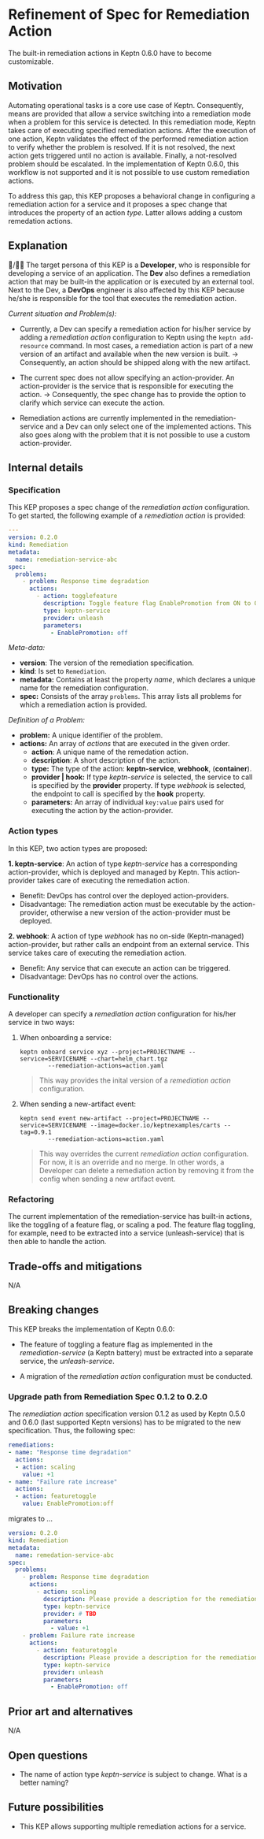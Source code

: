 # Refinement of Spec for Remediation Action

The built-in remediation actions in Keptn 0.6.0 have to become customizable.

## Motivation

Automating operational tasks is a core use case of Keptn. Consequently, means are provided that allow a service switching into a remediation mode when a problem for this service is detected. In this remediation mode, Keptn takes care of executing specified remediation actions. After the execution of one action, Keptn validates the effect of the performed remediation action to verify whether the problem is resolved. If it is not resolved, the next action gets triggered until no action is available. Finally, a not-resolved problem should be escalated. In the implementation of Keptn 0.6.0, this workflow is not supported and it is not possible to use custom remediation actions. 

To address this gap, this KEP proposes a behavioral change in configuring a remediation action for a service and it proposes a spec change that introduces the property of an action *type*. Latter allows adding a custom remedation actions.

## Explanation

:man:/:blonde_woman: The target persona of this KEP is a **Developer**, who is responsible for developing a service of an application. The **Dev** also defines a remediation action that may be built-in the application or is executed by an external tool. Next to the Dev, a **DevOps** engineer is also affected by this KEP because he/she is responsible for the tool that executes the remediation action.   

*Current situation and Problem(s):* 

* Currently, a Dev can specify a remediation action for his/her service by adding a *remediation action* configuration to Keptn using the `keptn add-resource` command. In most cases, a remediation action is part of a new version of an artifact and available when the new version is built. -> Consequently, an action should be shipped along with the new artifact. 

* The current spec does not allow specifying an action-provider. An action-provider is the service that is responsible for executing the action. -> Consequently, the spec change has to provide the option to clarify which service can execute the action.

* Remediation actions are currently implemented in the remediation-service and a Dev can only select one of the implemented actions. This also goes along with the problem that it is not possible to use a custom action-provider. 

## Internal details

### Specification

This KEP proposes a spec change of the *remediation action* configuration. To get started, the following example of a *remediation action* is provided: 

```yaml
---
version: 0.2.0
kind: Remediation
metadata:
  name: remediation-service-abc
spec:
  problems: 
    - problem: Response time degradation
      actions:
        - action: togglefeature
          description: Toggle feature flag EnablePromotion from ON to OFF
          type: keptn-service
          provider: unleash
          parameters: 
            - EnablePromotion: off
```

*Meta-data:*
* **version**: The version of the remediation specification. 
* **kind**: Is set to `Remediation`.
* **metadata:** Contains at least the property *name*, which declares a unique name for the remediation configuration.
* **spec:** Consists of the array `problems`. This array lists all problems for which a remediation action is provided.

*Definition of a Problem:*
* **problem:** A unique identifier of the problem. 
* **actions:** An array of *actions* that are executed in the given order.
  * **action**: A unique name of the remedation action. 
  * **description**: A short description of the action.
  * **type:** The type of the action: **keptn-service**, **webhook**, (**container**).
  * **provider | hook:** If type *keptn-service* is selected, the service to call is specified by the **provider** property. If type *webhook* is selected, the endpoint to call is specified by the **hook** property.
  * **parameters:** An array of individual `key:value` pairs used for executing the action by the action-provider. 

### Action types

In this KEP, two action types are proposed:

**1. keptn-service**: An action of type *keptn-service* has a corresponding action-provider, which is deployed and managed by Keptn. This action-provider takes care of executing the remediation action.
  * Benefit: DevOps has control over the deployed action-providers. 
  * Disadvantage: The remediation action must be executable by the action-provider, otherwise a new version of the action-provider must be deployed. 

**2. webhook**: A action of type *webhook* has no on-side (Keptn-managed) action-provider, but rather calls an endpoint from an external service. This service takes care of executing the remediation action.
  * Benefit: Any service that can execute an action can be triggered.
  * Disadvantage: DevOps has no control over the actions. 

### Functionality

A developer can specify a *remediation action* configuration for his/her service in two ways:

1. When onboarding a service:
    ```console
    keptn onboard service xyz --project=PROJECTNAME --service=SERVICENAME --chart=helm_chart.tgz
            --remediation-actions=action.yaml
    ```
    > This way provides the inital version of a *remediation action* configuration.

2. When sending a new-artifact event: 
    ```console
    keptn send event new-artifact --project=PROJECTNAME --service=SERVICENAME --image=docker.io/keptnexamples/carts --tag=0.9.1
            --remediation-actions=action.yaml
    ```
    > This way overrides the current *remediation action* configuration. For now, it is an override and no merge. In other words, a Developer can delete a remediation action by removing it from the config when sending a new artifact event.

### Refactoring

The current implementation of the remediation-service has built-in actions, like the toggling of a feature flag, or scaling a pod. The feature flag toggling, for example, need to be extracted into a service (unleash-service) that is then able to handle the action.

## Trade-offs and mitigations

N/A

## Breaking changes

This KEP breaks the implementation of Keptn 0.6.0:

* The feature of toggling a feature flag as implemented in the *remediation-service* (a Keptn battery) must be extracted into a separate service, the *unleash-service*.

* A migration of the *remediation action* configuration must be conducted.

### Upgrade path from Remediation Spec 0.1.2 to 0.2.0

The *remediation action* specification version 0.1.2 as used by Keptn 0.5.0 and 0.6.0 (last supported Keptn versions) has to be migrated to the new specification. Thus, the following spec:

```yaml
remediations:
- name: "Response time degradation"
  actions:
  - action: scaling
    value: +1
- name: "Failure rate increase"
  actions:
  - action: featuretoggle
    value: EnablePromotion:off
```

migrates to ...

```yaml
version: 0.2.0
kind: Remediation
metadata:
  name: remedation-service-abc
spec:
  problems: 
    - problem: Response time degradation
      actions:
        - action: scaling
          description: Please provide a description for the remediation action.
          type: keptn-service
          provider: # TBD
          parameters: 
            - value: +1
    - problem: Failure rate increase
      actions:
        - action: featuretoggle
          description: Please provide a description for the remediation action.
          type: keptn-service
          provider: unleash
          parameters: 
            - EnablePromotion: off
```

## Prior art and alternatives

N/A

## Open questions

- The name of action type *keptn-service* is subject to change. What is a better naming?

## Future possibilities

- This KEP allows supporting multiple remediation actions for a service. 
